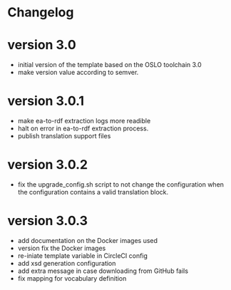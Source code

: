 # Changelog 

# version 3.0
- initial version of the template based on the OSLO toolchain 3.0
- make version value according to semver.

# version 3.0.1
- make ea-to-rdf extraction logs more readible
- halt on error in ea-to-rdf extraction process.
- publish translation support files

# version 3.0.2
- fix the upgrade_config.sh script to not change the configuration when the configuration contains a valid translation block.

# version 3.0.3
- add documentation on the Docker images used
- version fix the Docker images
- re-iniate template variable in CircleCI config
- add xsd generation configuration 
- add extra message in case downloading from GitHub fails
- fix mapping for vocabulary definition

 

